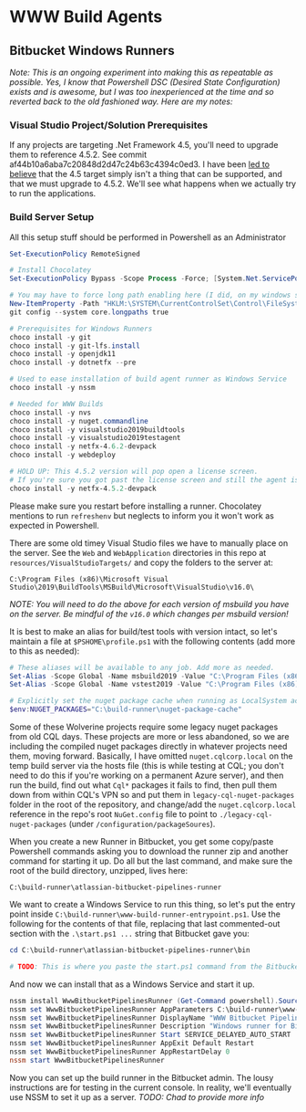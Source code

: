 # WWW Build Agents

## Bitbucket Windows Runners

_Note: This is an ongoing experiment into making this as repeatable as possible. Yes, I know that Powershell DSC (Desired State Configuration) exists and is awesome, but I was too inexperienced at the time and so reverted back to the old fashioned way. Here are my notes:_

### Visual Studio Project/Solution Prerequisites

If any projects are targeting .Net Framework 4.5, you'll need to upgrade them to reference 4.5.2. See commit af44b10a6aba7c20848d2d47c24b63c4394c0ed3. I have been [led to believe](https://developercommunity.visualstudio.com/t/the-reference-assemblies-for-netframeworkversionv4-1/1660771) that the 4.5 target simply isn't a thing that can be supported, and that we must upgrade to 4.5.2. We'll see what happens when we actually try to run the applications.

### Build Server Setup

All this setup stuff should be performed in Powershell as an Administrator

```powershell
Set-ExecutionPolicy RemoteSigned

# Install Chocolatey
Set-ExecutionPolicy Bypass -Scope Process -Force; [System.Net.ServicePointManager]::SecurityProtocol = [System.Net.ServicePointManager]::SecurityProtocol -bor 3072; iex ((New-Object System.Net.WebClient).DownloadString('https://community.chocolatey.org/install.ps1'))

# You may have to force long path enabling here (I did, on my windows sandbox; haven't tried yet on the temp server)
New-ItemProperty -Path "HKLM:\SYSTEM\CurrentControlSet\Control\FileSystem" -Name "LongPathsEnabled" -Value 1 -PropertyType DWORD -Force
git config --system core.longpaths true

# Prerequisites for Windows Runners
choco install -y git
choco install -y git-lfs.install
choco install -y openjdk11
choco install -y dotnetfx --pre

# Used to ease installation of build agent runner as Windows Service
choco install -y nssm

# Needed for WWW Builds
choco install -y nvs
choco install -y nuget.commandline
choco install -y visualstudio2019buildtools
choco install -y visualstudio2019testagent
choco install -y netfx-4.6.2-devpack
choco install -y webdeploy

# HOLD UP: This 4.5.2 version will pop open a license screen.
# If you're sure you got past the license screen and still the agent isn't recognizing the 4.5.2 dev pack, maybe try installing from https://dotnet.microsoft.com/en-us/download/dotnet-framework/thank-you/net452-developer-pack-offline-installer
choco install -y netfx-4.5.2-devpack
```

Please make sure you restart before installing a runner. Chocolatey mentions to run `refreshenv` but neglects to inform you it won't work as expected in Powershell.

There are some old timey Visual Studio files we have to manually place on the server. See the
`Web` and `WebApplication` directories in this repo at `resources/VisualStudioTargets/` and copy the folders to the server at:

```
C:\Program Files (x86)\Microsoft Visual Studio\2019\BuildTools\MSBuild\Microsoft\VisualStudio\v16.0\
```

_NOTE: You will need to do the above for each version of msbuild you have on the server. Be mindful of the `v16.0` which changes per msbuild version!_

It is best to make an alias for build/test tools with version intact, so let's maintain a file at `$PSHOME\profile.ps1` with the following contents (add more to this as needed):

```powershell
# These aliases will be available to any job. Add more as needed.
Set-Alias -Scope Global -Name msbuild2019 -Value "C:\Program Files (x86)\Microsoft Visual Studio\2019\BuildTools\MSBuild\Current\Bin\msbuild.exe"
Set-Alias -Scope Global -Name vstest2019 -Value "C:\Program Files (x86)\Microsoft Visual Studio\2019\TestAgent\Common7\IDE\Extensions\TestPlatform\vstest.console.exe"

# Explicitly set the nuget package cache when running as LocalSystem account because sometimes it gets confused between 32 and 64 bit environments
$env:NUGET_PACKAGES="C:\build-runner\nuget-package-cache"
```

Some of these Wolverine projects require some legacy nuget packages from old CQL days. These projects are more or less abandoned, so we are including the compiled nuget packages directly in whatever projects need them, moving forward. Basically, I have omitted `nuget.cqlcorp.local` on the temp build server via the hosts file (this is while testing at CQL; you don't need to do this if you're working on a permanent Azure server), and then run the build, find out what `Cql*` packages it fails to find, then pull them down from within CQL's VPN so and put them in `legacy-cql-nuget-packages` folder in the root of the repository, and change/add the `nuget.cqlcorp.local` reference in the repo's root `NuGet.config` file to point to `./legacy-cql-nuget-packages` (under `/configuration/packageSoures`).

When you create a new Runner in Bitbucket, you get some copy/paste Powershell commands asking you to download the runner zip and another command for starting it up. Do all but the last command, and make sure the root of the build directory, unzipped, lives here:

    C:\build-runner\atlassian-bitbucket-pipelines-runner

We want to create a Windows Service to run this thing, so let's put the entry point inside `C:\build-runner\www-build-runner-entrypoint.ps1`. Use the following for the contents of that file, replacing that last commented-out section with the `.\start.ps1 ...` string that Bitbucket gave you:


```powershell
cd C:\build-runner\atlassian-bitbucket-pipelines-runner\bin

# TODO: This is where you paste the start.ps1 command from the Bitbucket UI (the one that starts with .\start.ps1 and contains all the runner command line parameters)
```

And now we can install that as a Windows Service and start it up.

```powershell
nssm install WwwBitbucketPipelinesRunner (Get-Command powershell).Source
nssm set WwwBitbucketPipelinesRunner AppParameters C:\build-runner\www-build-runner-entrypoint.ps1
nssm set WwwBitbucketPipelinesRunner DisplayName "WWW Bitbucket Pipelines Runner"
nssm set WwwBitbucketPipelinesRunner Description "Windows runner for Bitbucket Pipelines (Used for Wolverine World Wide builds)"
nssm set WwwBitbucketPipelinesRunner Start SERVICE_DELAYED_AUTO_START
nssm set WwwBitbucketPipelinesRunner AppExit Default Restart
nssm set WwwBitbucketPipelinesRunner AppRestartDelay 0
nssm start WwwBitbucketPipelinesRunner

```

Now you can set up the build runner in the Bitbucket admin. The lousy instructions are for testing in the current console. In reality, we'll eventually use NSSM to set it up as a server. _TODO: Chad to provide more info_


